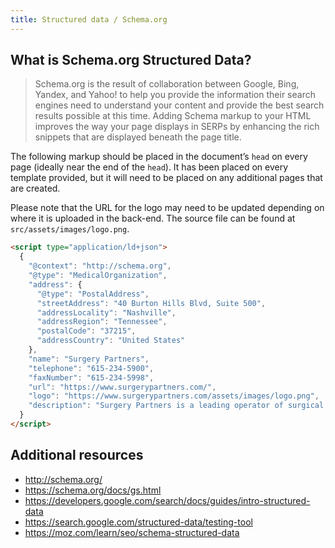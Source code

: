 ```yaml
---
title: Structured data / Schema.org
---
```


## What is Schema.org Structured Data?

> Schema.org is the result of collaboration between Google, Bing, Yandex, and Yahoo! to help you provide the information their search engines need to understand your content and provide the best search results possible at this time. Adding Schema markup to your HTML improves the way your page displays in SERPs by enhancing the rich snippets that are displayed beneath the page title.

The following markup should be placed in the document’s `head` on every page (ideally near the end of the `head`). It has been placed on every template provided, but it will need to be placed on any additional pages that are created.

Please note that the URL for the logo may need to be updated depending on where it is uploaded in the back-end. The source file can be found at `src/assets/images/logo.png`.

```html
<script type="application/ld+json">
  {
    "@context": "http://schema.org",
    "@type": "MedicalOrganization",
    "address": {
      "@type": "PostalAddress",
      "streetAddress": "40 Burton Hills Blvd, Suite 500",
      "addressLocality": "Nashville",
      "addressRegion": "Tennessee",
      "postalCode": "37215",
      "addressCountry": "United States"
    },
    "name": "Surgery Partners",
    "telephone": "615-234-5900",
    "faxNumber": "615-234-5998",
    "url": "https://www.surgerypartners.com/",
    "logo": "https://www.surgerypartners.com/assets/images/logo.png",
    "description": "Surgery Partners is a leading operator of surgical facilities and ancillary services with more than 180 locations nationwide. We provide exceptional integrated healthcare experiences between our providers and patients."
  }
</script>
```

## Additional resources

* http://schema.org/
* https://schema.org/docs/gs.html
* https://developers.google.com/search/docs/guides/intro-structured-data
* https://search.google.com/structured-data/testing-tool
* https://moz.com/learn/seo/schema-structured-data
